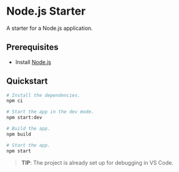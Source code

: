 # Node.js Starter

A starter for a Node.js application.

## Prerequisites

- Install [Node.js](https://nodejs.org/)

## Quickstart

```sh
# Install the dependencies.
npm ci

# Start the app in the dev mode.
npm start:dev

# Build the app.
npm build

# Start the app.
npm start
```

> **TIP**: The project is already set up for debugging in VS Code.
